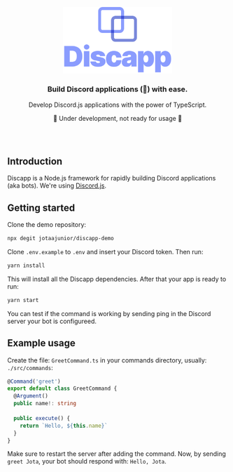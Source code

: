 <p align="center">
  <img src=".github/logo.svg" width="250">
</p>

<h3 align="center">
  Build Discord applications (🤖) with ease.
</h3>

<p align="center">
  Develop Discord.js applications with the power of TypeScript.
</p>

<p align="center">
  🚧 Under development, not ready for usage 🚧
</p>

<br/><br/>

## Introduction

Discapp is a Node.js framework for rapidly building Discord applications (aka bots). We're using [Discord.js](https://github.com/discordjs/discord.js).

## Getting started

Clone the demo repository:

```bash
npx degit jotaajunior/discapp-demo
```

Clone `.env.example` to `.env` and insert your Discord token. Then run:

```bash
yarn install
```

This will install all the Discapp dependencies. After that your app is ready to run:

```bash
yarn start
```

You can test if the command is working by sending ping in the Discord server your bot is configureed.

## Example usage

Create the file: `GreetCommand.ts` in your commands directory, usually: `./src/commands`:

```ts
@Command('greet')
export default class GreetCommand {
  @Argument()
  public name!: string

  public execute() {
    return `Hello, ${this.name}`
  }
}
```

Make sure to restart the server after adding the command. Now, by sending `greet Jota`, your bot should respond with: `Hello, Jota`.
